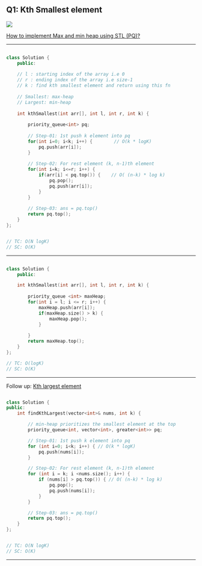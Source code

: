
## Q1: Kth Smallest element

![](https://media.geeksforgeeks.org/wp-content/cdn-uploads/20221220165711/MinHeapAndMaxHeap1.png)

[How to implement Max and min heap using STL (PQ)?](https://www.geeksforgeeks.org/implement-min-heap-using-stl/)

<hr>

```cpp

class Solution {
    public:
    
    // l : starting index of the array i.e 0
    // r : ending index of the array i.e size-1
    // k : find kth smallest element and return using this fn
    
    // Smallest: max-heap
    // Largest: min-heap
    
    int kthSmallest(int arr[], int l, int r, int k) {
        
        priority_queue<int> pq;
        
        // Step-01: 1st push k element into pq
        for(int i=0; i<k; i++) {        // O(k * logK)
            pq.push(arr[i]);
        }
        
        // Step-02: For rest element (k, n-1)th element
        for(int i=k; i<=r; i++) {
            if(arr[i] < pq.top()) {    // O( (n-k) * log k)
                pq.pop();
                pq.push(arr[i]);
            }
        }
        
        // Step-03: ans = pq.top()
        return pq.top();
    }
};


// TC: O(N logK)
// SC: O(K)

```

<hr>

```cpp

class Solution {
    public:

    int kthSmallest(int arr[], int l, int r, int k) {
  
        priority_queue <int> maxHeap;
        for(int i = l; i <= r; i++) {
            maxHeap.push(arr[i]);
            if(maxHeap.size() > k) {
                maxHeap.pop();
            }
          
        }
        return maxHeap.top();
    }  
};

// TC: O(logK)
// SC: O(K)
```

<hr>


Follow up: [Kth largest element](https://leetcode.com/problems/kth-largest-element-in-an-array/)

```cpp

class Solution {
public:
    int findKthLargest(vector<int>& nums, int k) {

        // min-heap prioritizes the smallest element at the top
        priority_queue<int, vector<int>, greater<int>> pq;  

        // Step-01: 1st push k element into pq
        for (int i=0; i<k; i++) { // O(k * logK)
            pq.push(nums[i]);
        }

        // Step-02: For rest element (k, n-1)th element
        for (int i = k; i <nums.size(); i++) {
            if (nums[i] > pq.top()) { // O( (n-k) * log k)
                pq.pop();
                pq.push(nums[i]);
            }
        }

        // Step-03: ans = pq.top()
        return pq.top();
    }
};


// TC: O(N logK)
// SC: O(K)
```

<hr>
